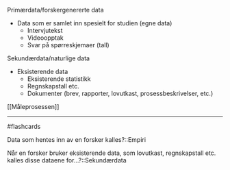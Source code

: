 Primærdata/forskergenererte data
- Data som er samlet inn spesielt for studien (egne data)
	- Intervjutekst
	- Videoopptak
	- Svar på spørreskjemaer (tall)

Sekundærdata/naturlige data
- Eksisterende data
	- Eksisterende statistikk
	- Regnskapstall etc.
	- Dokumenter (brev, rapporter, lovutkast, prosessbeskrivelser, etc.)

[[Måleprosessen]]

---
#flashcards 

Data som hentes inn av en forsker kalles?::Empiri
<!--SR:!2025-02-28,11,270-->
Når en forsker bruker eksisterende data, som lovutkast, regnskapstall etc. kalles disse dataene for...?::Sekundærdata
<!--SR:!2025-03-03,14,290-->